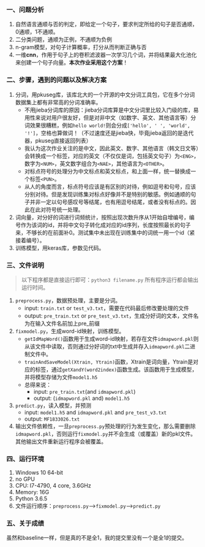 ### 一、问题分析
1. 自然语言通顺与否的判定，即给定一个句子，要求判定所给的句子是否通顺，0通顺，1不通顺。
2. 二分类问题，通顺为正例，不通顺为负例
3. n-gram模型，对句子计算概率，打分从而判断正确与否
4. 一维**cnn**，作用于句子上的卷积滤波器一次学习几个词，并将结果最大化池化来创建一个句子向量。**本次作业采用这个方案**！


### 二、步骤，遇到的问题以及解决方案
1. 分词，用pkuseg库，该库北大的一个开源的中文分词工具包，它在多个分词数据集上都有非常高的分词准确率。
    + 不用jieba分词库的原因：jieba分词库算是中文分词里比较入门级的库，易用性来说对用户很友好，但是对非中文（如数字、英文、其他语言等）分词效果很糟糕，例如`hello world!`则会分成`['hello', ' ', 'world', '!']`，空格也算做词！（不过速度还是jieba快，毕竟jieba返回的是迭代器，pkuseg直接返回列表）
    + 我认为这次作业关注的是中文，因此英文、数字、其他语言（韩文日文等）会转换成一个标签，对应的英文（不仅仅是词，包括英文句子）为`<ENG>`，数字为`<NUM>`，英文数字组合为`<NAE>`，其他语言为`<OTHER>`。
    + 对标点符号的处理分为中文标点和英文标点，和上面一样，统一替换成一个标签`<PUN>`。
    + 从人的角度而言，标点符号应该是有区别的对待，例如逗号和句号，应该分别对待。但是发现训练集对标点好像并不是特别的敏感。例如通顺的句子并非一定以句号感叹号等结尾，也有用逗号结尾，或者没有标点的。因此在此对符号统一处理。
2. 词向量，对分好的词进行词频统计，按照出现次数升序从1开始自增编号，编号作为该词的id，并将中文句子转化成对应的id序列，长度按照最长的句子来，不够长的在前面补0。测试集中未出现在训练集中的词统一用一个id（紧接着编号）。
3. 训练模型，用keras库，参数见代码。


### 三、文件说明
>以下程序都是直接运行即可：`python3 filename.py`
>所有程序运行都会输出运行时间。
1. `preprocess.py`，数据预处理，主要是分词。
    + input: `train.txt` or `test_v3.txt`，需要在代码最后修改要处理的文件
    + output: `pre_train.txt` or `pre_test_v3.txt`，生成分好词的文本，文件名为在输入文件名前加上pre_前缀
2. `fixmodel.py`，生成word-id映射，训练模型。
    + `getIdMapWord()`函数用于生成word-id映射，若存在文件`idmapword.pkl`则从该文件中读取，否则通过分好词的txt中生成并存入`idmapword.pkl`二进制文件中。
    + `trainAndSaveModel(Xtrain, Ytrain)`函数，Xtrain是词向量，Ytrain是对应的标签，通过`getXandY(word2index)`函数生成。该函数用于生成模型，并将模型存储为文件`model1.h5`
    + 总得来说：
        - input: `pre_train.txt`(and `idmapword.pkl`)
        - output: (`idmapword.pkl` and) `model1.h5`
3. `predict.py`，读入模型，并预测
    + input: `model1.h5` and `idmapword.pkl` and `pre_test_v3.txt`
    + output: `MF1833026.txt`
4. 输出文件依赖性，一旦`preprocess.py`预处理的行为发生变化，那么需要删除`idmapword.pkl`，否则运行`fixmodel.py`并不会生成（或覆盖）新的pkl文件。其他输出文件重新运行程序会被覆盖。


### 四、运行环境
1. Windows 10 64-bit
2. no GPU
3. CPU: I7-4790, 4 core, 3.6GHz
4. Memory: 16G
5. Python 3.6.5
6. 文件运行顺序：`preprocess.py`-->`fixmodel.py`-->`predict.py`


### 五、关于成绩
虽然和baseline一样，但是真的不是全1，我的提交里没有一个是全1的提交。